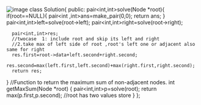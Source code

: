 ![image](https://github.com/ToyeshShende/DSA_Questions_EasyCode-Explanation_in_Cpp/assets/119116915/d7de4497-4e40-48b9-b18f-52c724b6dfde)
class Solution{
  public:
  pair<int,int>solve(Node *root){
      if(root==NULL){
           pair<int ,int>ans=make_pair(0,0);
           return ans;
      }
      pair<int,int>left=solve(root->left);
      pair<int,int>right=solve(root->right);
      
      pair<int,int>res;
      //twocase  1: include root and skip its left and right
      //2.take max of left side of root ,root's left one or adjacent also same for right
      res.first=root->data+left.second+right.second;
      res.second=max(left.first,left.second)+max(right.first,right.second);
      return res;
      
  }
    //Function to return the maximum sum of non-adjacent nodes.
    int getMaxSum(Node *root) 
    {
        pair<int,int>p=solve(root);
        return max(p.first,p.second); //root has two values store
    }
};

